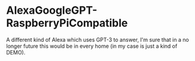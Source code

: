 # AlexaGoogleGPT-RaspberryPiCompatible
A different kind of Alexa which uses GPT-3 to answer, I'm sure that in a no longer future this would be in every home (in my case is just a kind of DEMO).
